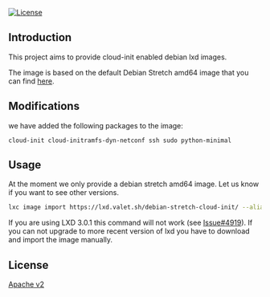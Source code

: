 [![License](http://img.shields.io/:license-apache-blue.svg?style=flat-square)](http://www.apache.org/licenses/LICENSE-2.0.html)


## Introduction

This project aims to provide cloud-init enabled debian lxd images.

The image is based on the default Debian Stretch amd64 image that you can find [here](https://images.linuxcontainers.org/).


## Modifications

we have added the following packages to the image:
```
cloud-init cloud-initramfs-dyn-netconf ssh sudo python-minimal
``` 


## Usage

At the moment we only provide a debian stretch amd64 image. Let us know if you want to see other versions.
```bash
lxc image import https://lxd.valet.sh/debian-stretch-cloud-init/ --alias debian-stretch-cloud-init
```

If you are using LXD 3.0.1 this command will not work (see [Issue#4919](https://github.com/lxc/lxd/issues/4919)). If you can not upgrade to more recent version of lxd you have to download and import the image manually.


## License

[Apache v2](./LICENSE.md)